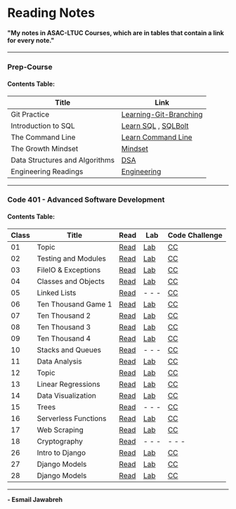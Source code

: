 # Reading Notes
#### "My notes in ASAC-LTUC Courses, which are in tables that contain a link for every note."

---

### Prep-Course
#### Contents Table:

| Title               | Link                                                                                                    |
| ----------------    | ----------------------------------------------------                                                    |
| Git Practice        | [Learning-Git-Branching](https://github.com/Esmail-Jawabreh/Learning-Git-Branching#42-juggling-commits) |
| Introduction to SQL | [Learn SQL](./PrepCourse/Sql.MD) , [SQLBolt](https://github.com/Esmail-Jawabreh/SQL-Bolt)               |
| The Command Line    | [Learn Command Line](./PrepCourse/Terminal.MD)                                                          |
| The Growth Mindset  | [Mindset](./PrepCourse/Mindset.md)                                                                      |
| Data Structures and Algorithms | [DSA](./PrepCourse/DSA.MD)                                                                   |
| Engineering Readings | [Engineering](./PrepCourse/Engineering.MD)                                                             |

---

### Code 401 - Advanced Software Development
#### Contents Table:
 
|   Class  | Title                |     Read                               | Lab                                                                                                            | Code Challenge                                                                                            | 
|    ---   |  ---                 | ------------------                     | ---                                                                                                            |    ---                                                                                                    |
|    01    | Topic                | [Read](./ReadClasses/Read-Class-01.md) | [Lab](https://github.com/Esmail-Jawabreh/snakes-cafe)                                                          | [CC](https://github.com/Esmail-Jawabreh/data-structures-and-algorithms/tree/main/CC/reverseArray)         |
|    02    | Testing and Modules  | [Read](./ReadClasses/Read-Class-02.md) | [Lab](https://github.com/Esmail-Jawabreh/math-series)                                                          | [CC](https://github.com/Esmail-Jawabreh/data-structures-and-algorithms/tree/main/CC/arrayInsertShift)     |
|    03    | FileIO & Exceptions  | [Read](./ReadClasses/Read-Class-03.md) | [Lab](https://github.com/Esmail-Jawabreh/madlib-cli)                                                           | [CC](https://github.com/Esmail-Jawabreh/data-structures-and-algorithms/tree/main/CC/arrayBinarySearch)    |
|    04    | Classes and Objects  | [Read](./ReadClasses/Read-Class-04.md) | [Lab](https://github.com/Esmail-Jawabreh/pythonic-garage-band)                                                 | [CC](https://github.com/Esmail-Jawabreh/data-structures-and-algorithms/tree/main/CC/Mock_Interviews/CC04) |
|    05    | Linked Lists         | [Read](./ReadClasses/Read-Class-05.md) | - - -                                                                                                          | [CC](https://github.com/Esmail-Jawabreh/data-structures-and-algorithms/tree/main/CC/linkedLists)          |
|    06    | Ten Thousand Game 1  | [Read](./ReadClasses/Read-Class-06.md) | [Lab](https://github.com/Esmail-Jawabreh/ten-thousand)                                                         | [CC](https://github.com/Esmail-Jawabreh/data-structures-and-algorithms/tree/main/CC/linkedLists)          |
|    07    | Ten Thousand 2       | [Read](./ReadClasses/Read-Class-07.md) | [Lab](https://github.com/Esmail-Jawabreh/ten-thousand)                                                         | [CC](https://github.com/Esmail-Jawabreh/data-structures-and-algorithms/tree/main/CC/linkedLists)          |
|    08    | Ten Thousand 3       | [Read](./ReadClasses/Read-Class-08.md) | [Lab](https://github.com/Esmail-Jawabreh/ten-thousand)                                                         | [CC](https://github.com/Esmail-Jawabreh/data-structures-and-algorithms/tree/main/CC/linkedLists)          |
|    09    | Ten Thousand 4       | [Read](./ReadClasses/Read-Class-09.md) | [Lab](https://github.com/Esmail-Jawabreh/ten-thousand)                                                         | [CC](https://github.com/Esmail-Jawabreh/data-structures-and-algorithms/tree/main/CC/Mock_Interviews/CC09) |
|    10    | Stacks and Queues    | [Read](./ReadClasses/Read-Class-10.md) | - - -                                                                                                          | [CC](https://github.com/Esmail-Jawabreh/data-structures-and-algorithms/tree/main/CC/stack_and_queue)      |
|    11    | Data Analysis        | [Read](./ReadClasses/Read-Class-11.md) | [Lab](https://github.com/Esmail-Jawabreh/1980-ChessBoard)                                                      | [CC](https://github.com/Esmail-Jawabreh/data-structures-and-algorithms/tree/main/CC/stack_and_queue)      |
|    12    | Topic                | [Read](./ReadClasses/Read-Class-12.md) | [Lab](https://www.kaggle.com/code/esmailjawabreh/vg-stats)                                                     | [CC](https://github.com/Esmail-Jawabreh/data-structures-and-algorithms/tree/main/CC/stack_and_queue)      |
|    13    | Linear Regressions   | [Read](./ReadClasses/Read-Class-13.md) | [Lab](https://www.kaggle.com/code/esmailjawabreh/linear-regression)                                            | [CC](https://github.com/Esmail-Jawabreh/data-structures-and-algorithms/tree/main/CC/stack_and_queue)      |
|    14    | Data Visualization   | [Read](./ReadClasses/Read-Class-14.md) | [Lab](https://www.kaggle.com/esmailjawabreh/visual-sales)                                                      | [CC](https://github.com/Esmail-Jawabreh/data-structures-and-algorithms/tree/main/CC/Mock_Interviews/CC14) |
|    15    | Trees                | [Read](./ReadClasses/Read-Class-15.md) | - - -                                                                                                          | [CC](https://github.com/Esmail-Jawabreh/data-structures-and-algorithms/tree/main/CC/trees)                | 
|    16    | Serverless Functions | [Read](./ReadClasses/Read-Class-16.md) | [Lab](https://github.com/Esmail-Jawabreh/capital-finder)                                                       | [CC](https://github.com/Esmail-Jawabreh/data-structures-and-algorithms/tree/main/CC/trees)                |
|    17    | Web Scraping         | [Read](./ReadClasses/Read-Class-17.md) | [Lab](https://github.com/Esmail-Jawabreh/capital-finder)                                                       | [CC](https://github.com/Esmail-Jawabreh/data-structures-and-algorithms/tree/main/CC/trees)                |
|    18    | Cryptography         | [Read](./ReadClasses/Read-Class-18.md) | - - -                                                                                                          | - - -                                                                                                     |
|    26    | Intro to Django      | [Read](./ReadClasses/Read-Class-26.md) | [Lab](https://github.com/Esmail-Jawabreh/data-structures-and-algorithms/tree/main/CC/insertionSort)            | [CC](https://github.com/Esmail-Jawabreh/django-snacks)                                                    |
|    27    | Django Models        | [Read](./ReadClasses/Read-Class-27.md) | [Lab](https://github.com/Esmail-Jawabreh/django-models)                                                        | [CC](https://github.com/Esmail-Jawabreh/data-structures-and-algorithms/tree/main/CC/sorting/Merge)        |
|    28    | Django Models        | [Read](./ReadClasses/Read-Class-28.md) | [Lab]()  | [CC]() |

--- 

**- Esmail Jawabreh**